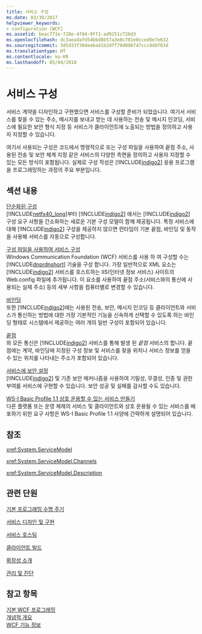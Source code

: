 ```yaml
---
title: 서비스 구성
ms.date: 03/30/2017
helpviewer_keywords:
- configuration [WCF]
ms.assetid: beac771e-f28e-4f84-9ff1-ad9251c726d3
ms.openlocfilehash: dc3aeadafd54bbd8b57a3e8c781e0cced9e7e632
ms.sourcegitcommit: 3d5d33f384eeba41b2dff79d096f47ccc8d8f03d
ms.translationtype: HT
ms.contentlocale: ko-KR
ms.lasthandoff: 05/04/2018
---
```

# <a name="configuring-services"></a>서비스 구성
서비스 계약을 디자인하고 구현했으면 서비스를 구성할 준비가 되었습니다. 여기서 서비스를 찾을 수 있는 주소, 메시지를 보내고 받는 데 사용하는 전송 및 메시지 인코딩, 서비스에 필요한 보안 형식 지정 등 서비스가 클라이언트에 노출되는 방법을 정의하고 사용자 지정할 수 있습니다.  
  
 여기서 사용되는 구성은 코드에서 명령적으로 또는 구성 파일을 사용하여 끝점 주소, 사용된 전송 및 보안 체계 지정 같은 서비스의 다양한 측면을 정의하고 사용자 지정할 수 있는 모든 방식이 포함됩니다. 실제로 구성 작성은 [!INCLUDE[indigo2](../../../includes/indigo2-md.md)] 응용 프로그램을 프로그래밍하는 과정의 주요 부분입니다.  
  
## <a name="in-this-section"></a>섹션 내용  
 [단순화된 구성](../../../docs/framework/wcf/simplified-configuration.md)  
 [!INCLUDE[netfx40_long](../../../includes/netfx40-long-md.md)]부터 [!INCLUDE[indigo2](../../../includes/indigo2-md.md)] 에서는 [!INCLUDE[indigo2](../../../includes/indigo2-md.md)] 구성 요구 사항을 간소화하는 새로운 기본 구성 모델이 함께 제공됩니다. 특정 서비스에 대해 [!INCLUDE[indigo2](../../../includes/indigo2-md.md)] 구성을 제공하지 않으면 런타임이 기본 끝점, 바인딩 및 동작을 사용해 서비스를 자동으로 구성합니다.  
  
 [구성 파일을 사용하여 서비스 구성](../../../docs/framework/wcf/configuring-services-using-configuration-files.md)  
 Windows Communication Foundation (WCF) 서비스를 사용 하 여 구성할 수는 [!INCLUDE[dnprdnshort](../../../includes/dnprdnshort-md.md)] 기술을 구성 합니다. 가장 일반적으로 XML 요소는 [!INCLUDE[indigo2](../../../includes/indigo2-md.md)] 서비스를 호스트하는 IIS(인터넷 정보 서비스) 사이트의 Web.config 파일에 추가됩니다. 이 요소를 사용하여 끝점 주소(서비스와의 통신에 사용되는 실제 주소) 등의 세부 사항을 컴퓨터별로 변경할 수 있습니다.  
  
 [바인딩](../../../docs/framework/wcf/bindings.md)  
 또한 [!INCLUDE[indigo2](../../../includes/indigo2-md.md)]에는 사용된 전송, 보안, 메시지 인코딩 등 클라이언트와 서비스가 통신하는 방법에 대한 가장 기본적인 기능을 신속하게 선택할 수 있도록 하는 바인딩 형태로 시스템에서 제공하는 여러 개의 일반 구성이 포함되어 있습니다.  
  
 [끝점](../../../docs/framework/wcf/endpoints.md)  
 와 모든 통신은 [!INCLUDE[indigo2](../../../includes/indigo2-md.md)] 서비스를 통해 발생 된 *끝점* 서비스의 합니다. 끝점에는 계약, 바인딩에 지정된 구성 정보 및 서비스를 찾을 위치나 서비스 정보를 얻을 수 있는 위치를 나타내는 주소가 포함되어 있습니다.  
  
 [서비스에 보안 설정](../../../docs/framework/wcf/securing-services.md)  
 [!INCLUDE[indigo2](../../../includes/indigo2-md.md)] 및 기존 보안 메커니즘을 사용하여 기밀성, 무결성, 인증 및 권한 부여를 서비스에 구현할 수 있습니다. 보안 성공 및 실패를 감사할 수도 있습니다.  
  
 [WS-I Basic Profile 1.1 상호 운용할 수 있는 서비스 만들기](../../../docs/framework/wcf/creating-ws-i-basic-profile-1-1-interoperable-services.md)  
 다른 플랫폼 또는 운영 체제의 서비스 및 클라이언트와 상호 운용될 수 있는 서비스를 배포하기 위한 요구 사항은 WS-I Basic Profile 1.1 사양에 간략하게 설명되어 있습니다.  
  
## <a name="reference"></a>참조  
 <xref:System.ServiceModel>  
  
 <xref:System.ServiceModel.Channels>  
  
 <xref:System.ServiceModel.Description>  
  
## <a name="related-sections"></a>관련 단원  
 [기본 프로그래밍 수명 주기](../../../docs/framework/wcf/basic-programming-lifecycle.md)  
  
 [서비스 디자인 및 구현](../../../docs/framework/wcf/designing-and-implementing-services.md)  
  
 [서비스 호스팅](../../../docs/framework/wcf/hosting-services.md)  
  
 [클라이언트 빌드](../../../docs/framework/wcf/building-clients.md)  
  
 [확장성 소개](../../../docs/framework/wcf/introduction-to-extensibility.md)  
  
 [관리 및 진단](../../../docs/framework/wcf/diagnostics/index.md)  
  
## <a name="see-also"></a>참고 항목  
 [기본 WCF 프로그래밍](../../../docs/framework/wcf/basic-wcf-programming.md)  
 [개념적 개요](../../../docs/framework/wcf/conceptual-overview.md)  
 [WCF 기능 정보](../../../docs/framework/wcf/feature-details/index.md)
